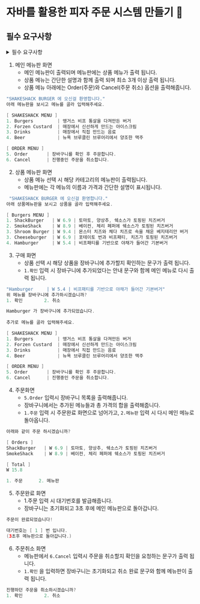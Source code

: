 # 자바를 활용한 피자 주문 시스템 만들기 🍕

## 필수 요구사항
<details>
<summary>필수 요구사항</summary>

Java 클래스 설계 시 필수 요구사항!
    - 메뉴 클래스는 이름, 설명 필드를 가지는 클래스로 만들어주세요.
    - 상품 클래스는 이름, 가격, 설명 필드를 가지는 클래스로 만들어주세요.
    - 상품 클래스의 이름, 설명 필드는 메뉴 클래스를 상속받아 사용하는 구조로 개발해주세요. 
    - 주문 클래스도 만들어서 상품 객체를 담을 수 있도록 해주세요.

</details>

1. 메인 메뉴판 화면
   - 메인 메뉴판이 출력되며 메뉴판에는 상품 메뉴가 출력 됩니다.
   - 상품 메뉴는 간단한 설명과 함께 출력 되며 최소 3개 이상 출력 됩니다.
   - 상품 메뉴 아래에는 Order(주문)와 Cancel(주문 취소) 옵션을 출력해줍니다.

```java
"SHAKESHACK BURGER 에 오신걸 환영합니다."
아래 메뉴판을 보시고 메뉴를 골라 입력해주세요.

[ SHAKESHACK MENU ]
1. Burgers         | 앵거스 비프 통살을 다져만든 버거
2. Forzen Custard  | 매장에서 신선하게 만드는 아이스크림
3. Drinks          | 매장에서 직접 만드는 음료
4. Beer            | 뉴욕 브루클린 브루어리에서 양조한 맥주

[ ORDER MENU ]
5. Order       | 장바구니를 확인 후 주문합니다.
6. Cancel      | 진행중인 주문을 취소합니다.
```

2. 상품 메뉴판 화면   
    - 상품 메뉴 선택 시 해당 카테고리의 메뉴판이 출력됩니다.
    - 메뉴판에는 각 메뉴의 이름과 가격과 간단한 설명이 표시됩니다.
```java
 "SHAKESHACK BURGER 에 오신걸 환영합니다."
아래 상품메뉴판을 보시고 상품을 골라 입력해주세요.

[ Burgers MENU ]
1. ShackBurger   | W 6.9 | 토마토, 양상추, 쉑소스가 토핑된 치즈버거
2. SmokeShack    | W 8.9 | 베이컨, 체리 페퍼에 쉑소스가 토핑된 치즈버거
3. Shroom Burger | W 9.4 | 몬스터 치즈와 체다 치즈로 속을 채운 베지테리안 버거
3. Cheeseburger  | W 6.9 | 포테이토 번과 비프패티, 치즈가 토핑된 치즈버거
4. Hamburger     | W 5.4 | 비프패티를 기반으로 야채가 들어간 기본버거
```
3. 구매 화면
    -  상품 선택 시 해당 상품을 장바구니에 추가할지 확인하는 문구가 출력 됩니다.
    - `1.확인` 입력 시 장바구니에 추가되었다는 안내 문구와 함께 메인 메뉴로 다시 출력 됩니다.
```java
"Hamburger     | W 5.4 | 비프패티를 기반으로 야채가 들어간 기본버거"
위 메뉴를 장바구니에 추가하시겠습니까?
1. 확인        2. 취소

Hamburger 가 장바구니에 추가되었습니다.
        
추가로 메뉴를 골라 입력해주세요.

[ SHAKESHACK MENU ]
1. Burgers         | 앵거스 비프 통살을 다져만든 버거
2. Forzen Custard  | 매장에서 신선하게 만드는 아이스크림
3. Drinks          | 매장에서 직접 만드는 음료
4. Beer            | 뉴욕 브루클린 브루어리에서 양조한 맥주

[ ORDER MENU ]
5. Order       | 장바구니를 확인 후 주문합니다.
6. Cancel      | 진행중인 주문을 취소합니다.
```
4. 주문화면
   - `5.Order` 입력시 장바구니 목록을 출력해줍니다.
   - 장바구니에서는 추가된 메뉴들과 총 가격의 합을 출력해줍니다.
   - `1.주문` 입력 시 주문완료 화면으로 넘어가고, `2.메뉴판` 입력 시 다시 메인 메뉴로 돌아옵니다.
```java
아래와 같이 주문 하시겠습니까?

[ Orders ]
ShackBurger   | W 6.9 | 토마토, 양상추, 쉑소스가 토핑된 치즈버거
SmokeShack    | W 8.9 | 베이컨, 체리 페퍼에 쉑소스가 토핑된 치즈버거

[ Total ]
W 15.8

1. 주문      2. 메뉴판
```
5. 주문완료 화면
    - 1.주문 입력 시 대기번호를 발급해줍니다.
    - 장바구니는 초기화되고 3초 후에 메인 메뉴판으로 돌아갑니다.
```java
주문이 완료되었습니다!

대기번호는 [ 1 ] 번 입니다.
(3초후 메뉴판으로 돌아갑니다.)
```
6. 주문취소 화면
   - 메뉴판에서 `6.Cancel` 입력시 주문을 취소할지 확인을 요청하는 문구가 출력 됩니다.
   - `1.확인` 을 입력하면 장바구니는 초기화되고 취소 완료 문구와 함께 메뉴판이 출력 됩니다.
```java
진행하던 주문을 취소하시겠습니까?
1. 확인        2. 취소
```
